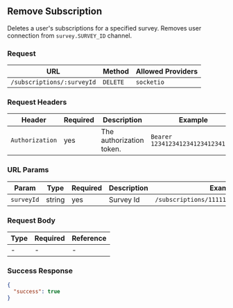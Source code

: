 ## Remove Subscription

Deletes a user's subscriptions for a specified survey.
Removes user connection from `survey.SURVEY_ID` channel.

### Request

| URL                        | Method   | Allowed Providers |
| -------------------------- | -------- | ----------------- |
| `/subscriptions/:surveyId` | `DELETE` | `socketio`        |

### Request Headers

| Header          | Required | Description              | Example                           |
| --------------- | -------- | ------------------------ | --------------------------------- |
| `Authorization` | yes      | The authorization token. | `Bearer 123412341234123412341234` |

### URL Params

| Param      | Type   | Required | Description | Example                                   |
| ---------- | ------ | -------- | ----------- | ----------------------------------------- |
| `surveyId` | string | yes      | Survey Id   | `/subscriptions/111111111111111111111111` |

### Request Body

| Type | Required | Reference |
| ---- | -------- | --------- |
| -    | -        | -         |

### Success Response
  ```json
  {
    "success": true
  }
  ```
